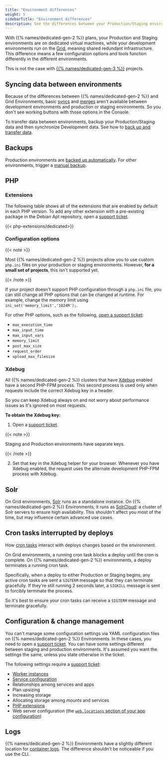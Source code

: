 ```yaml
---
title: "Environment differences"
weight: 5
sidebarTitle: "Environment differences"
description: See the differences between your Production/Staging environments (which are Dedicated Gen 2) and your development environments (which are Grid environments).
---
```


With {{% names/dedicated-gen-2 %}} plans, your Production and Staging environments are on dedicated virtual machines, while your development environments run on the [Grid](/glossary.md#grid), meaning shared redundant infrastructure. This difference means a few configuration options and tools function differently in the different environments.

This is not the case with [{{% names/dedicated-gen-3 %}}](/dedicated-environments/dedicated-gen-3/_index.md) projects.

## Syncing data between environments

Because of the differences between {{% names/dedicated-gen-2 %}} and Grid Environments,
basic [syncs](/glossary.md#sync) and [merges](/glossary.md#merge) aren't available between development environments and production or staging environments. So you don't see working buttons with those options in the Console.

To transfer data between environments, backup your Production/Staging data and then synchronize Development data. See how to [back up and transfer data](../../development/transfer-dedicated.md#synchronize-files-from-development-to-stagingproduction).

## Backups

Production environments are [backed up automatically](/environments/backup.md#backup-schedule).
For other environments, trigger a [manual backup](../../environments/backup.md).

## PHP

### Extensions

The following table shows all of the extensions that are enabled by default in each PHP version.
To add any other extension with a pre-existing package in the Debian Apt repository,
open a [support ticket](/learn/overview/get-support).

{{< php-extensions/dedicated>}}

### Configuration options

{{< note >}}

Most {{% names/dedicated-gen-2 %}} projects allow you to use custom `php.ini` files on your production or staging environments. However, **for a small set of projects**, this isn't supported yet.

{{< /note >}}

If your project doesn't support PHP configuration through a `php.ini` file,
you can still change all PHP options that can be changed at runtime.
For example, change the memory limit using `ini_set('memory_limit','1024M');`.

For other PHP options, such as the following, [open a support ticket](/learn/overview/get-support.md):

* `max_execution_time`
* `max_input_time`
* `max_input_vars`
* `memory_limit`
* `post_max_size`
* `request_order`
* `upload_max_filesize`

### Xdebug

All {{% names/dedicated-gen-2 %}} clusters that have [Xdebug](../../languages/php/xdebug.md) enabled have a second PHP-FPM process. This second process is used only when requests include the correct Xdebug key in a header.

So you can keep Xdebug always on and not worry about performance issues as it's ignored on most requests.

**To obtain the Xdebug key:**

1. Open a [support ticket](/learn/overview/get-support).

{{< note >}}

Staging and Production environments have separate keys.

{{< /note >}}

2. Set that key in the Xdebug helper for your browser. Whenever you have Xdebug enabled, the request uses the alternate development PHP-FPM process with Xdebug.

## Solr

On Grid environments, [Solr](../../add-services/solr.md) runs as a standalone instance.
On {{% names/dedicated-gen-2 %}} Environments, it runs as [SolrCloud](https://solr.apache.org/guide/6_6/solrcloud.html): a cluster of Solr servers to ensure high availability. This shouldn't affect you most of the time, but may influence certain advanced use cases.

## Cron tasks interrupted by deploys

How [cron tasks](/create-apps/app-reference/single-runtime-image.md#crons) interact with deploys changes based on the environment.

On Grid environments, a running cron task blocks a deploy until the cron is complete.
On {{% names/dedicated-gen-2 %}} environments, a deploy terminates a running cron task.

Specifically, when a deploy to either Production or Staging begins,
any active cron tasks are sent a `SIGTERM` message so that they can terminate gracefully.
If they're still running 2 seconds later, a `SIGKILL` message is sent to forcibly terminate the process.

So it's best to ensure your cron tasks can receive a `SIGTERM` message and terminate gracefully.

## Configuration & change management

You can't manage some configuration settings via YAML configuration files on {{% names/dedicated-gen-2 %}} Environments.
In these cases, you need to open a [support ticket](/learn/overview/get-support).
You can have some settings different between staging and production environments.
It's assumed you want the settings the same, unless you state otherwise in the ticket.

The following settings require a [support ticket](/learn/overview/get-support):

* [Worker instances](/create-apps/app-reference/single-runtime-image.md#workers)
* [Service configuration](../../add-services/_index.md)
* Relationships among services and apps
* Plan upsizing
* Increasing storage
* Allocating storage among mounts and services
* [PHP extensions](../../languages/php/extensions.md)
* Web server configuration (the [`web.locations` section of your app configuration](/create-apps/app-reference/single-runtime-image.md#locations))

## Logs

{{% names/dedicated-gen-2 %}} Environments have a slightly different location for [container logs](../../increase-observability/logs/access-logs.md). The difference shouldn't be noticeable if you use the CLI.
